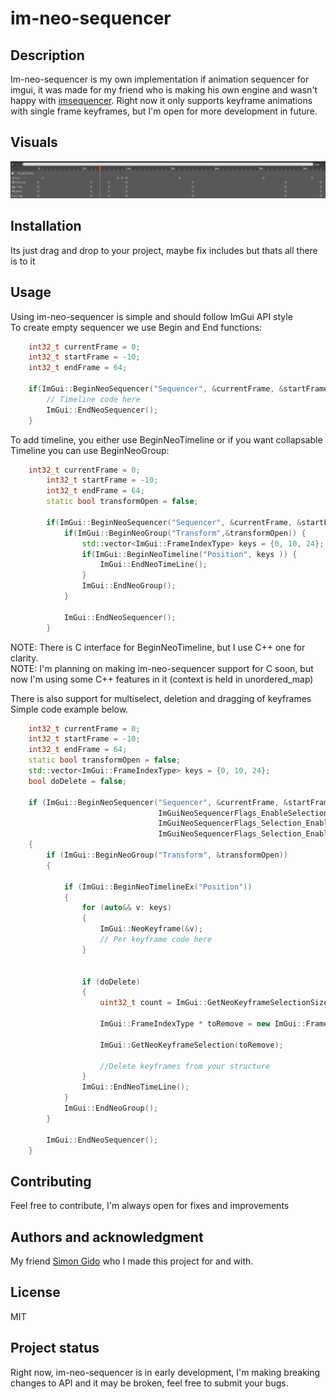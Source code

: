 # im-neo-sequencer

## Description
Im-neo-sequencer is my own implementation if animation sequencer for imgui, it was made for my friend who is making his own engine and wasn't happy with [imsequencer](https://github.com/CedricGuillemet/ImGuizmo). Right now it only supports keyframe animations with single frame keyframes, but I'm open for more development in future.  

## Visuals
![im-neo-sequencer](screenshots/screenshot.png "Basic im-nep-sequencer")

## Installation
Its just drag and drop to your project, maybe fix includes but thats all there is to it

## Usage
Using im-neo-sequencer is simple and should follow ImGui API style   
To create empty sequencer we use Begin and End functions:

```cpp
    int32_t currentFrame = 0;
    int32_t startFrame = -10;
    int32_t endFrame = 64;

    if(ImGui::BeginNeoSequencer("Sequencer", &currentFrame, &startFrame, &endFrame)) {
        // Timeline code here
        ImGui::EndNeoSequencer();
    }
```

To add timeline, you either use BeginNeoTimeline or if you want collapsable Timeline you can use BeginNeoGroup:

```cpp
    int32_t currentFrame = 0;
        int32_t startFrame = -10;
        int32_t endFrame = 64;
        static bool transformOpen = false;

        if(ImGui::BeginNeoSequencer("Sequencer", &currentFrame, &startFrame, &endFrame)) {
            if(ImGui::BeginNeoGroup("Transform",&transformOpen)) {
                std::vector<ImGui::FrameIndexType> keys = {0, 10, 24};
                if(ImGui::BeginNeoTimeline("Position", keys )) {
                    ImGui::EndNeoTimeLine();
                }
                ImGui::EndNeoGroup();
            }

            ImGui::EndNeoSequencer();
        }
```
NOTE: There is C interface for BeginNeoTimeline, but I use C++ one for clarity.  
NOTE: I'm planning on making im-neo-sequencer support for C soon, but now I'm using some C++ features in it (context is held in unordered_map)

There is also support for multiselect, deletion and dragging of keyframes
Simple code example below.

```cpp
    int32_t currentFrame = 0;
    int32_t startFrame = -10;
    int32_t endFrame = 64;
    static bool transformOpen = false;
    std::vector<ImGui::FrameIndexType> keys = {0, 10, 24};
    bool doDelete = false;

    if (ImGui::BeginNeoSequencer("Sequencer", &currentFrame, &startFrame, &endFrame, {0, 0},
                                 ImGuiNeoSequencerFlags_EnableSelection |
                                 ImGuiNeoSequencerFlags_Selection_EnableDragging |
                                 ImGuiNeoSequencerFlags_Selection_EnableDeletion))
    {
        if (ImGui::BeginNeoGroup("Transform", &transformOpen))
        {

            if (ImGui::BeginNeoTimelineEx("Position"))
            {
                for (auto&& v: keys)
                {
                    ImGui::NeoKeyframe(&v);
                    // Per keyframe code here
                }


                if (doDelete)
                {
                    uint32_t count = ImGui::GetNeoKeyframeSelectionSize();

                    ImGui::FrameIndexType * toRemove = new ImGui::FrameIndexType[count];

                    ImGui::GetNeoKeyframeSelection(toRemove);

                    //Delete keyframes from your structure
                }
                ImGui::EndNeoTimeLine();
            }
            ImGui::EndNeoGroup();
        }

        ImGui::EndNeoSequencer();
    }
```

## Contributing
Feel free to contribute, I'm always open for fixes and improvements

## Authors and acknowledgment
My friend [Simon Gido](https://github.com/SimonGido) who I made this project for and with.

## License
MIT

## Project status
Right now, im-neo-sequencer is in early development, I'm making breaking changes to API and it may be broken, feel free to submit your bugs.
